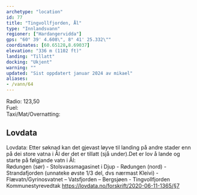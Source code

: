 ```yaml
---
archetype: "location"
id: 77
title: "Tingvollfjorden, Ål"
type: "Innlandsvann"
regioner: ["Hardangervidda"]
gps: "60° 39' 4.608\", 8° 41' 25.332\""
coordinates: [60.65128,8.69037]
elevation: "336 m (1102 ft)"
landing: "Tillatt"
docking: "Ukjent"
warning: ""
updated: "Sist oppdatert januar 2024 av mikael"
aliases:
- /vann/64
---
```


Radio: 123,50\
Fuel:\
Taxi/Mat/Overnatting:

## Lovdata

Lovdata: Etter søknad kan det gjevast løyve til landing på andre stader enn på dei store vatna i Ål der det er tillatt (sjå under).Det er lov å lande og starte på følgjande vatn i Ål:\
Rødungen (sør) - Stolsvassmagasinet i Djup - Rødungen (nord) - Strandafjorden (unnateke øvste 1/3 del, dvs nærmast Kleivi) - Flævatn/Gyrinosvatnet – Vatsfjorden – Bergsjøen - Tingvollfjorden\
Kommunestyrevedtak 
https://lovdata.no/forskrift/2020-06-11-1365/§7
